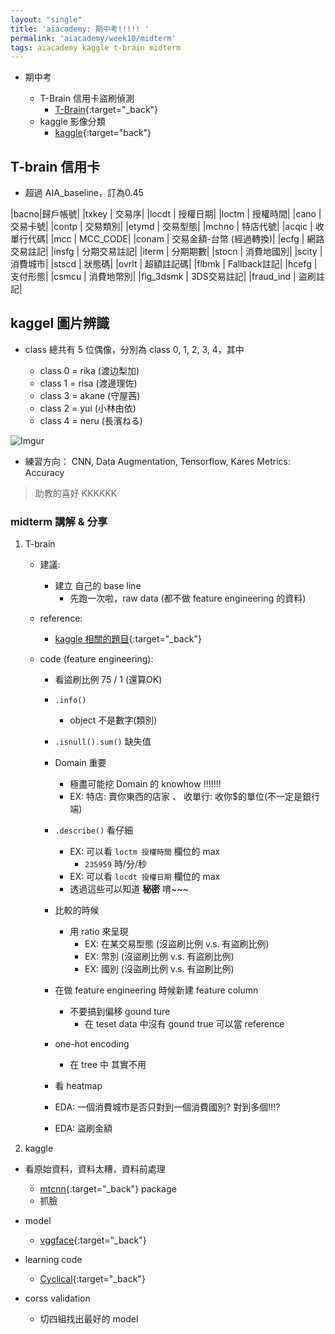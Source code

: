 ```yaml
---
layout: "single"
title: 'aiacademy: 期中考!!!!! '
permalink: 'aiacademy/week10/midterm'
tags: aiacademy kaggle t-brain midterm
---
```


- 期中考

  - T-Brain 信用卡盜刷偵測
     - [T-Brain](https://tbrain.trendmicro.com.tw/Competitions/Details/10){:target="_back"}
  - kaggle 影像分類
     - [kaggle](https://www.kaggle.com/c/at082/overview){:target="back"}


## T-brain 信用卡

-  超過 AIA_baseline，訂為0.45

|bacno|歸戶帳號|
|txkey | 交易序|
|locdt | 授權日期|
|loctm | 授權時間| 
|cano | 交易卡號| 
|contp | 交易類別| 
|etymd | 交易型態| 
|mchno | 特店代號| 
|acqic | 收單行代碼| 
|mcc | MCC_CODE| 
|conam | 交易金額-台幣 (經過轉換)| 
|ecfg | 網路交易註記| 
|insfg | 分期交易註記| 
|iterm | 分期期數| 
|stocn | 消費地國別| 
|scity | 消費城市| 
|stscd | 狀態碼| 
|ovrlt | 超額註記碼| 
|flbmk | Fallback註記| 
|hcefg | 支付形態| 
|csmcu | 消費地幣別| 
|flg_3dsmk | 3DS交易註記| 
|fraud_ind | 盜刷註記| 


## kaggel 圖片辨識


- class 總共有 5 位偶像，分別為 class 0, 1, 2, 3, 4，其中

   - class 0 = rika (渡边梨加)
   - class 1 = risa (渡邊理佐)
   - class 3 = akane (守屋茜)
   - class 2 = yui (小林由依)
   - class 4 = neru (長濱ねる)

![Imgur](https://i.imgur.com/2aWSFZF.gif)

- 練習方向：
CNN, Data Augmentation, Tensorflow, Kares Metrics: Accuracy

> 助教的喜好 KKKKKK


### midterm 講解 & 分享

1. T-brain

   - 建議:

      - 建立 自己的 base line  
         - 先跑一次啦，raw data (都不做 feature engineering 的資料)      

   - reference:

      - [kaggle 相關的題目](https://www.kaggle.com/mlg-ulb/creditcardfraud){:target="_back"}

   - code (feature engineering): 

      - 看盜刷比例 75 / 1  (還算OK)
      - `.info()`
         - object 不是數字(類別)
      - `.isnull().sum()` 缺失值
      - Domain 重要
         - 極盡可能挖 Domain 的 knowhow !!!!!!!      
         - EX: 特店: 賣你東西的店家 、 收單行: 收你$的單位(不一定是銀行端)

      - `.describe()` 看仔細
         - EX: 可以看 `loctm 授權時間` 欄位的 max
             - `235959` 時/分/秒
         - EX: 可以看 `locdt 授權日期` 欄位的 max
         - 透過這些可以知道 __秘密__ 唷~~~


      - 比較的時候
         - 用 ratio 來呈現
            - EX: 在某交易型態 (沒盜刷比例 v.s. 有盜刷比例)
            - EX: 幣別 (沒盜刷比例 v.s. 有盜刷比例)
            - EX: 國別 (沒盜刷比例 v.s. 有盜刷比例)

      - 在做 feature engineering 時候新建 feature column
         - 不要搞到偏移 gound ture
            - 在 teset data 中沒有 gound true 可以當 reference

      - one-hot encoding
         - 在 tree 中 其實不用

      - 看 heatmap

      - EDA: 一個消費城市是否只對到一個消費國別? 對到多個!!!?
      - EDA: 盜刷金額

2. kaggle


- 看原始資料，資料太糟，資料前處理
   - [mtcnn](https://github.com/ipazc/mtcnn){:target="_back"} package 
   - 抓臉

- model 
   - [vggface](https://github.com/rcmalli/keras-vggface){:target="_back"}

- learning code
   - [Cyclical](https://towardsdatascience.com/adaptive-and-cyclical-learning-rat+es-using-pytorch-2bf904d18dee){:target="_back"}

- corss validation 
   - 切四組找出最好的 model